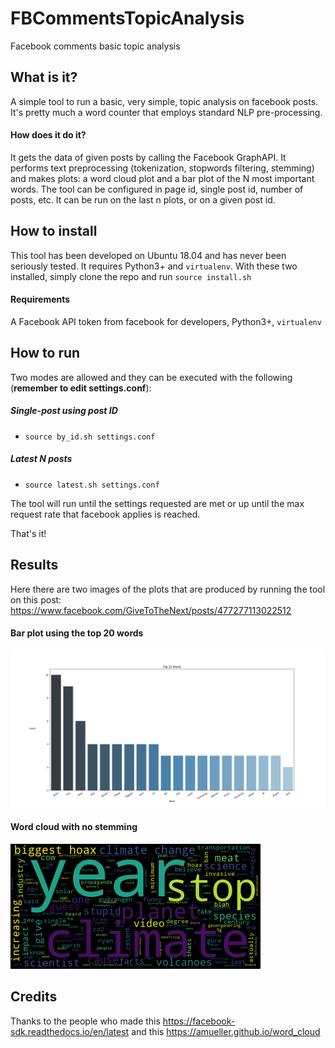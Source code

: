 # FBCommentsTopicAnalysis
Facebook comments basic topic analysis

## What is it?
A simple tool to run a basic, very simple, 
topic analysis on facebook posts. 
It's pretty much a word counter that employs 
standard NLP pre-processing.

#### How does it do it?
It gets the data of given posts by calling
the Facebook GraphAPI. It performs text preprocessing
(tokenization, stopwords filtering, stemming) and makes plots:
a word cloud plot and a bar plot of the N most important words.
The tool can be configured in page id, single post id, number of
posts, etc. 
It can be run on the last n plots, or on a given post id.

## How to install

This tool has been developed on Ubuntu 18.04 and has never been 
seriously tested. 
It requires Python3+ and `virtualenv`. 
With these two installed, simply clone the repo
and run `source install.sh`

#### Requirements

A Facebook API token from facebook for developers, 
Python3+, `virtualenv`


## How to run
Two modes are allowed and they can be executed with the following 
(**remember to edit settings.conf**): 
##### Single-post using post ID
* `source by_id.sh settings.conf` 
##### Latest N posts
* `source latest.sh settings.conf` 

The tool will run until the settings requested are met or 
up until the max request rate that facebook applies is reached.

That's it!

## Results 
Here there are two images of the plots that are produced 
by running the tool on this post:
https://www.facebook.com/GiveToTheNext/posts/477277113022512

#### Bar plot using the top 20 words

![alt_text](https://raw.githubusercontent.com/fabriziomiano/FBCommentsTopicAnalysis/master/sample_img/barplot_445363319547225_477277113022512.png)

#### Word cloud with no stemming 

![alt text](https://raw.githubusercontent.com/fabriziomiano/FBCommentsTopicAnalysis/master/sample_img/wc_445363319547225_477277113022512.png)


## Credits
Thanks to the people who made 
this https://facebook-sdk.readthedocs.io/en/latest and 
this https://amueller.github.io/word_cloud
